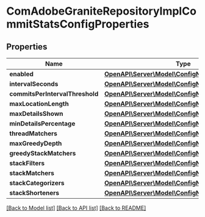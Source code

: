 # ComAdobeGraniteRepositoryImplCommitStatsConfigProperties

## Properties
Name | Type | Description | Notes
------------ | ------------- | ------------- | -------------
**enabled** | [**OpenAPI\Server\Model\ConfigNodePropertyBoolean**](ConfigNodePropertyBoolean.md) |  | [optional] 
**intervalSeconds** | [**OpenAPI\Server\Model\ConfigNodePropertyInteger**](ConfigNodePropertyInteger.md) |  | [optional] 
**commitsPerIntervalThreshold** | [**OpenAPI\Server\Model\ConfigNodePropertyInteger**](ConfigNodePropertyInteger.md) |  | [optional] 
**maxLocationLength** | [**OpenAPI\Server\Model\ConfigNodePropertyInteger**](ConfigNodePropertyInteger.md) |  | [optional] 
**maxDetailsShown** | [**OpenAPI\Server\Model\ConfigNodePropertyInteger**](ConfigNodePropertyInteger.md) |  | [optional] 
**minDetailsPercentage** | [**OpenAPI\Server\Model\ConfigNodePropertyInteger**](ConfigNodePropertyInteger.md) |  | [optional] 
**threadMatchers** | [**OpenAPI\Server\Model\ConfigNodePropertyArray**](ConfigNodePropertyArray.md) |  | [optional] 
**maxGreedyDepth** | [**OpenAPI\Server\Model\ConfigNodePropertyInteger**](ConfigNodePropertyInteger.md) |  | [optional] 
**greedyStackMatchers** | [**OpenAPI\Server\Model\ConfigNodePropertyString**](ConfigNodePropertyString.md) |  | [optional] 
**stackFilters** | [**OpenAPI\Server\Model\ConfigNodePropertyArray**](ConfigNodePropertyArray.md) |  | [optional] 
**stackMatchers** | [**OpenAPI\Server\Model\ConfigNodePropertyArray**](ConfigNodePropertyArray.md) |  | [optional] 
**stackCategorizers** | [**OpenAPI\Server\Model\ConfigNodePropertyArray**](ConfigNodePropertyArray.md) |  | [optional] 
**stackShorteners** | [**OpenAPI\Server\Model\ConfigNodePropertyArray**](ConfigNodePropertyArray.md) |  | [optional] 

[[Back to Model list]](../README.md#documentation-for-models) [[Back to API list]](../README.md#documentation-for-api-endpoints) [[Back to README]](../README.md)


